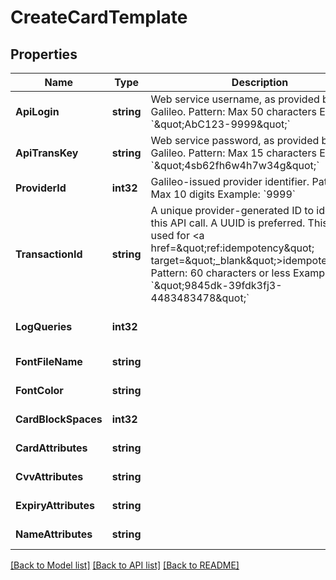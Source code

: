 # CreateCardTemplate

## Properties
Name | Type | Description | Notes
------------ | ------------- | ------------- | -------------
**ApiLogin** | **string** | Web service username, as provided by Galileo. Pattern: Max 50 characters Example: &#x60;\&quot;AbC123-9999\&quot;&#x60; | [optional] [default to null]
**ApiTransKey** | **string** | Web service password, as provided by Galileo. Pattern: Max 15 characters Example: &#x60;\&quot;4sb62fh6w4h7w34g\&quot;&#x60; | [optional] [default to null]
**ProviderId** | **int32** | Galileo-issued provider identifier. Pattern: Max 10 digits Example: &#x60;9999&#x60; | [optional] [default to null]
**TransactionId** | **string** | A unique provider-generated ID to identify this API call. A UUID is preferred. This value is used for &lt;a href&#x3D;\&quot;ref:idempotency\&quot; target&#x3D;\&quot;_blank\&quot;&gt;idempotency&lt;/a&gt;. Pattern: 60 characters or less Example: &#x60;\&quot;9845dk-39fdk3fj3-4483483478\&quot;&#x60; | [default to null]
**LogQueries** | **int32** |  | [optional] [default to LOG_QUERIES.0_]
**FontFileName** | **string** |  | [optional] [default to null]
**FontColor** | **string** |  | [optional] [default to null]
**CardBlockSpaces** | **int32** |  | [optional] [default to null]
**CardAttributes** | **string** |  | [optional] [default to null]
**CvvAttributes** | **string** |  | [optional] [default to null]
**ExpiryAttributes** | **string** |  | [optional] [default to null]
**NameAttributes** | **string** |  | [optional] [default to null]

[[Back to Model list]](../README.md#documentation-for-models) [[Back to API list]](../README.md#documentation-for-api-endpoints) [[Back to README]](../README.md)

